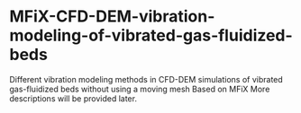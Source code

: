 # MFiX-CFD-DEM-vibration-modeling-of-vibrated-gas-fluidized-beds
Different vibration modeling methods in CFD-DEM simulations of vibrated gas-fluidized beds without using a moving mesh
Based on MFiX
More descriptions will be provided later.
